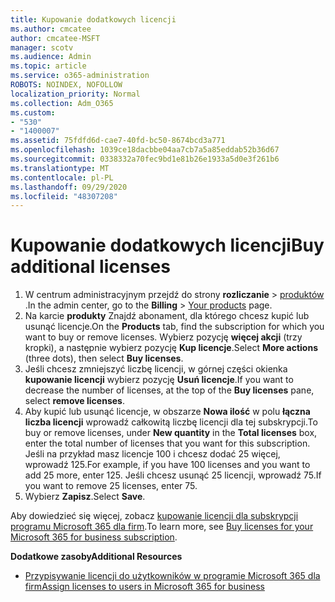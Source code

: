 ```yaml
---
title: Kupowanie dodatkowych licencji
ms.author: cmcatee
author: cmcatee-MSFT
manager: scotv
ms.audience: Admin
ms.topic: article
ms.service: o365-administration
ROBOTS: NOINDEX, NOFOLLOW
localization_priority: Normal
ms.collection: Adm_O365
ms.custom:
- "530"
- "1400007"
ms.assetid: 75fdfd6d-cae7-40fd-bc50-8674bcd3a771
ms.openlocfilehash: 1039ce18dacbbe04aa7cb7a5a85eddab52b36d67
ms.sourcegitcommit: 0338332a70fec9bd1e81b26e1933a5d0e3f261b6
ms.translationtype: MT
ms.contentlocale: pl-PL
ms.lasthandoff: 09/29/2020
ms.locfileid: "48307208"
---
```

# <a name="buy-additional-licenses"></a><span data-ttu-id="7a146-102">Kupowanie dodatkowych licencji</span><span class="sxs-lookup"><span data-stu-id="7a146-102">Buy additional licenses</span></span>

1. <span data-ttu-id="7a146-103">W centrum administracyjnym przejdź do strony **rozliczanie**  >  [produktów](https://go.microsoft.com/fwlink/p/?linkid=842054) .</span><span class="sxs-lookup"><span data-stu-id="7a146-103">In the admin center, go to the **Billing** > [Your products](https://go.microsoft.com/fwlink/p/?linkid=842054) page.</span></span>
2. <span data-ttu-id="7a146-104">Na karcie **produkty** Znajdź abonament, dla którego chcesz kupić lub usunąć licencje.</span><span class="sxs-lookup"><span data-stu-id="7a146-104">On the **Products** tab, find the subscription for which you want to buy or remove licenses.</span></span> <span data-ttu-id="7a146-105">Wybierz pozycję **więcej akcji** (trzy kropki), a następnie wybierz pozycję **Kup licencje**.</span><span class="sxs-lookup"><span data-stu-id="7a146-105">Select **More actions** (three dots), then select **Buy licenses**.</span></span>
3. <span data-ttu-id="7a146-106">Jeśli chcesz zmniejszyć liczbę licencji, w górnej części okienka **kupowanie licencji** wybierz pozycję **Usuń licencje**.</span><span class="sxs-lookup"><span data-stu-id="7a146-106">If you want to decrease the number of licenses, at the top of the **Buy licenses** pane, select **remove licenses**.</span></span>
4. <span data-ttu-id="7a146-107">Aby kupić lub usunąć licencje, w obszarze **Nowa ilość** w polu **łączna liczba licencji** wprowadź całkowitą liczbę licencji dla tej subskrypcji.</span><span class="sxs-lookup"><span data-stu-id="7a146-107">To buy or remove licenses, under **New quantity** in the **Total licenses** box, enter the total number of licenses that you want for this subscription.</span></span> <span data-ttu-id="7a146-108">Jeśli na przykład masz licencje 100 i chcesz dodać 25 więcej, wprowadź 125.</span><span class="sxs-lookup"><span data-stu-id="7a146-108">For example, if you have 100 licenses and you want to add 25 more, enter 125.</span></span> <span data-ttu-id="7a146-109">Jeśli chcesz usunąć 25 licencji, wprowadź 75.</span><span class="sxs-lookup"><span data-stu-id="7a146-109">If you want to remove 25 licenses, enter 75.</span></span>
5. <span data-ttu-id="7a146-110">Wybierz **Zapisz**.</span><span class="sxs-lookup"><span data-stu-id="7a146-110">Select **Save**.</span></span>

<span data-ttu-id="7a146-111">Aby dowiedzieć się więcej, zobacz [kupowanie licencji dla subskrypcji programu Microsoft 365 dla firm](https://docs.microsoft.com/microsoft-365/commerce/licenses/buy-licenses).</span><span class="sxs-lookup"><span data-stu-id="7a146-111">To learn more, see [Buy licenses for your Microsoft 365 for business subscription](https://docs.microsoft.com/microsoft-365/commerce/licenses/buy-licenses).</span></span>

<span data-ttu-id="7a146-112">**Dodatkowe zasoby**</span><span class="sxs-lookup"><span data-stu-id="7a146-112">**Additional Resources**</span></span>

- [<span data-ttu-id="7a146-113">Przypisywanie licencji do użytkowników w programie Microsoft 365 dla firm</span><span class="sxs-lookup"><span data-stu-id="7a146-113">Assign licenses to users in Microsoft 365 for business</span></span>](https://docs.microsoft.com/microsoft-365/admin/manage/assign-licenses-to-users)